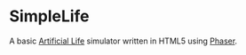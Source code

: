 ﻿# SimpleLife

A basic [Artificial Life](http://en.wikipedia.org/wiki/Artificial_life) simulator written in HTML5 using [Phaser](http://phaser.io/).
